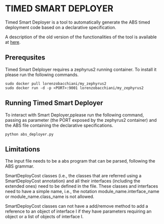 # TIMED SMART DEPLOYER
Timed Smart Deployer is a tool to automatically generate the ABS timed deployment code based on a declarative
specification.

A description of the old version of the functionalities of the tool is available at
[here](http://heim.ifi.uio.no/~jacopom/publication/dblpconf__esocc__gouwmnz16/).

## Prerequsites

Timed Smart Delployer requires a zephyrus2 running container. To install it please run the
following commands.

```
sudo docker pull lorenzobacchiani/my_zephyrus2
sudo docker run -d -p <PORT>:9001 lorenzobacchiani/my_zephyrus2
```

## Running Timed Smart Deployer

To interact with Smart Deployer,pplease run the
following command, passing as parameter <PORT> (the PORT exposed by the zephyrus2 container) and the ABS file containing 
the declarative specifications.

`python abs_deployer.py`

## Limitations

The input file needs to be a abs program that can be parsed, following the ABS grammar.

SmartDeployCost classes (i.e., the classes that are referred using a SmartDeployCost annotation)
and all their interfaces (including the extended ones) need to be defined in the file.
These classes and interfaces need to have a simple name, i.e., the notation module_name.interface_name or 
module_name.class_name is not allowed.

SmartDeployCost classes can not have a add/remove method to add a reference to an object of interface I if they have
parameters requiring an object or a list of objects of interface I.